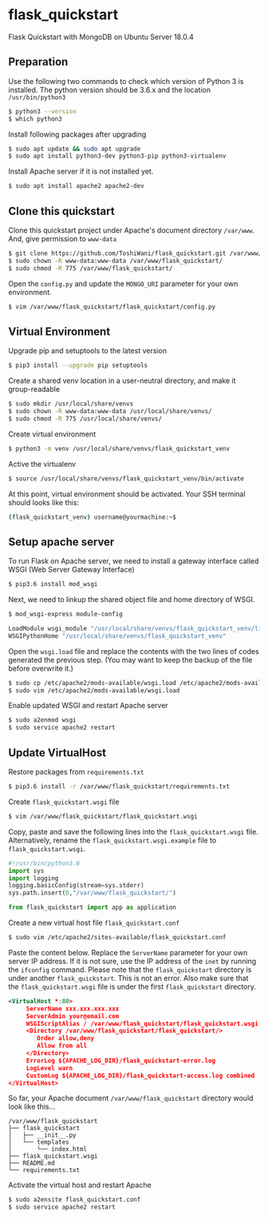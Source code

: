 # flask_quickstart
Flask Quickstart with MongoDB on Ubuntu Server 18.0.4


## Preparation

Use the following two commands to check which version of Python 3 is installed. The python version should be 3.6.x and the location `/usr/bin/python3`

```bash
$ python3 --version
$ which python3
```

Install following packages after upgrading

```bash
$ sudo apt update && sudo apt upgrade
$ sudo apt install python3-dev python3-pip python3-virtualenv
```

Install Apache server if it is not installed yet.

```bash
$ sudo apt install apache2 apache2-dev
```


## Clone this quickstart

Clone this quickstart project under Apache's document directory `/var/www`. And, give permission to `www-data`
```bash
$ git clone https://github.com/ToshiWani/flask_quickstart.git /var/www/flask_quickstart
$ sudo chown -R www-data:www-data /var/www/flask_quickstart/
$ sudo chmod -R 775 /var/www/flask_quickstart/
```

Open the `config.py` and update the `MONGO_URI` parameter for your own environment.
```bash
$ vim /var/www/flask_quickstart/flask_quickstart/config.py
```


## Virtual Environment

Upgrade pip and setuptools to the latest version

```bash
$ pip3 install --upgrade pip setuptools
```

Create a shared venv location in a user-neutral directory, and make it group-readable

```bash
$ sudo mkdir /usr/local/share/venvs
$ sudo chown -R www-data:www-data /usr/local/share/venvs/
$ sudo chmod -R 775 /usr/local/share/venvs/
```

Create virtual environment

```bash
$ python3 -m venv /usr/local/share/venvs/flask_quickstart_venv
```

Active the virtualenv

```bash
$ source /usr/local/share/venvs/flask_quickstart_venv/bin/activate
```

At this point, virtual environment should be activated.  Your SSH terminal should looks like this:

```bash
(flask_quickstart_venv) username@yourmachine:~$ 
```

## Setup apache server

To run Flask on Apache server, we need to install a gateway interface called WSGI (Web Server Gateway Interface)

```bash
$ pip3.6 install mod_wsgi
```

Next, we need to linkup the shared object file and home directory of WSGI.

```bash
$ mod_wsgi-express module-config

LoadModule wsgi_module "/usr/local/share/venvs/flask_quickstart_venv/lib/python3.6/site-packages/mod_wsgi/server/mod_wsgi-py36.cpython-36m-x86_64-linux-gnu.so"
WSGIPythonHome "/usr/local/share/venvs/flask_quickstart_venv"
```

Open the `wsgi.load` file and replace the contents with the two lines of codes generated the previous step. (You may want to keep the backup of the file before overwrite it.)
```bash
$ sudo cp /etc/apache2/mods-available/wsgi.load /etc/apache2/mods-available/wsgi.load.bak
$ sudo vim /etc/apache2/mods-available/wsgi.load
```

Enable updated WSGI and restart Apache server
```bash
$ sudo a2enmod wsgi
$ sudo service apache2 restart
```

## Update VirtualHost

Restore packages from `requirements.txt`

```bash
$ pip3.6 install -r /var/www/flask_quickstart/requirements.txt
```

Create `flask_quickstart.wsgi` file 
```bash
$ vim /var/www/flask_quickstart/flask_quickstart.wsgi
```

Copy, paste and save the following lines into the `flask_quickstart.wsgi` file.  Alternatively, rename the `flask_quickstart.wsgi.example` file to `flask_quickstart.wsgi`.
```python
#!/usr/bin/python3.6
import sys
import logging
logging.basicConfig(stream=sys.stderr)
sys.path.insert(0,"/var/www/flask_quickstart/")

from flask_quickstart import app as application

```

Create a new virtual host file `flask_quickstart.conf` 
```bash
$ sudo vim /etc/apache2/sites-available/flask_quickstart.conf
``` 
 
Paste the content below. Replace the `ServerName` parameter for your own server IP address. If it is not sure, use the IP address of the `inet` by running the `ifconfig` command.  Please note that the `flask_quickstart` directory is under another `flask_quickstart`. This is not an error.  Also make sure that the `flask_quickstart.wsgi` file is under the first `flask_quickstart` directory.
```xml
<VirtualHost *:80>
     ServerName xxx.xxx.xxx.xxx
     ServerAdmin your@email.com
     WSGIScriptAlias / /var/www/flask_quickstart/flask_quickstart.wsgi
     <Directory /var/www/flask_quickstart/flask_quickstart/>
        Order allow,deny
        Allow from all
     </Directory>
     ErrorLog ${APACHE_LOG_DIR}/flask_quickstart-error.log
     LogLevel warn
     CustomLog ${APACHE_LOG_DIR}/flask_quickstart-access.log combined
</VirtualHost>
```

So far, your Apache document `/var/www/flask_quickstart` directory would look like this...

```
/var/www/flask_quickstart
├── flask_quickstart
│   ├── __init__.py
│   └── templates
│       └── index.html
├── flask_quickstart.wsgi
├── README.md
└── requirements.txt
```


Activate the virtual host and restart Apache

```bash
$ sudo a2ensite flask_quickstart.conf
$ sudo service apache2 restart
```